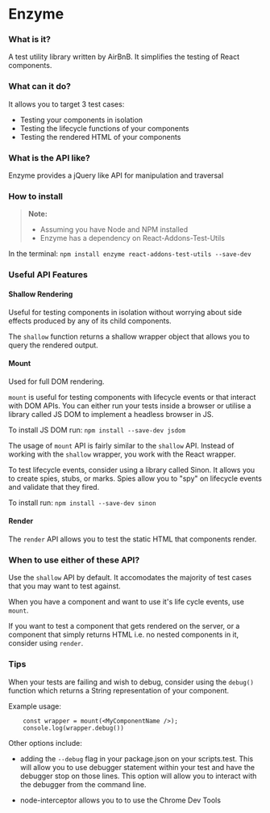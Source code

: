 # Enzyme

### What is it?

A test utility library written by AirBnB. It simplifies the testing of React components.

### What can it do?

It allows you to target 3 test cases:
* Testing your components in isolation
* Testing the lifecycle functions of your components
* Testing the rendered HTML of your components

### What is the API like?

Enzyme provides a jQuery like API for manipulation and traversal

### How to install

> **Note:**
> - Assuming you have Node and NPM installed
> - Enzyme has a dependency on React-Addons-Test-Utils

In the terminal: `npm install enzyme react-addons-test-utils --save-dev`

### Useful API Features

#### Shallow Rendering
Useful for testing components in isolation without worrying about side effects produced
by any of its child components.

The `shallow` function returns a shallow wrapper object that allows you to query the
rendered output.

#### Mount
Used for full DOM  rendering. 

`mount` is useful for testing components with lifecycle events or that interact with
DOM APIs. You can either run your tests inside a browser or utilise a library called
JS DOM to implement a headless browser in JS.

To install JS DOM run: `npm install --save-dev jsdom`

The usage of `mount` API is fairly similar to the `shallow` API. Instead of working
with the `shallow` wrapper, you work with the React wrapper.

To test lifecycle events, consider using a library called Sinon. It allows you to create
spies, stubs, or marks. Spies allow you to "spy" on lifecycle events and validate that
they fired.

To install run: `npm install --save-dev sinon`

#### Render
The `render` API allows you to test the static HTML that components render. 

### When to use either of these API?
Use the `shallow` API by default. It accomodates the majority of test cases that you may want to test against.

When you have a component and want to use it's life cycle events, use `mount`.

If you want to test a component that gets rendered on the server, or a component
that simply returns HTML i.e. no nested components in it, consider using `render`.

### Tips
When your tests are failing and wish to debug, consider using the `debug()` function which returns a String representation of your component.

Example usage:
```
    const wrapper = mount(<MyComponentName />);
    console.log(wrapper.debug())
```

Other options include:
* adding the `--debug` flag in your package.json on your scripts.test. This will allow you to use debugger statement within your test and have the debugger stop on those lines. This option will allow you to interact with the debugger from the command line.

* node-interceptor allows you to to use the Chrome Dev Tools